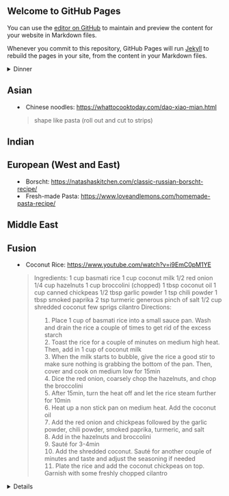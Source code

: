 ## Welcome to GitHub Pages

You can use the [editor on GitHub](https://github.com/sunnytqin/awesomefood/edit/gh-pages/index.md) to maintain and preview the content for your website in Markdown files.

Whenever you commit to this repository, GitHub Pages will run [Jekyll](https://jekyllrb.com/) to rebuild the pages in your site, from the content in your Markdown files.

<details>
  <summary>Dinner 
    

## Asian
* Chinese noodles: https://whattocooktoday.com/dao-xiao-mian.html
  > shape like pasta (roll out and cut to strips) 

## Indian

## European (West and East)
 * Borscht: https://natashaskitchen.com/classic-russian-borscht-recipe/
 * Fresh-made Pasta: https://www.loveandlemons.com/homemade-pasta-recipe/

## Middle East

## Fusion
* Coconut Rice: https://www.youtube.com/watch?v=i9EmC0pM1YE
  > Ingredients:
  1 cup basmati rice
  1 cup coconut milk
  1/2 red onion
  1/4 cup hazelnuts
  1 cup broccolini (chopped)
  1 tbsp coconut oil
  1 cup canned chickpeas
  1/2 tbsp garlic powder
  1 tsp chili powder
  1 tbsp smoked paprika
  2 tsp turmeric
  generous pinch of salt
  1/2 cup shredded coconut
  few sprigs cilantro
  > Directions:
  > 1. Place 1 cup of basmati rice into a small sauce pan.  Wash and drain the rice a couple of times to get rid of the excess starch
  > 2. Toast the rice for a couple of minutes on medium high heat.  Then, add in 1 cup of coconut milk
  > 3. When the milk starts to bubble, give the rice a good stir to make sure nothing is grabbing the bottom of the pan.  Then, cover and cook on medium low for 15min
  > 4. Dice the red onion, coarsely chop the hazelnuts, and chop the broccolini
  > 5. After 15min, turn the heat off and let the rice steam further for 10min
  > 6. Heat up a non stick pan on medium heat.  Add the coconut oil
  > 7. Add the red onion and chickpeas followed by the garlic powder, chili powder, smoked paprika, turmeric, and salt
  > 8. Add in the hazelnuts and broccolini
  > 9. Sauté for 3-4min
  > 10. Add the shredded coconut.  Sauté for another couple of minutes and taste and adjust the seasoning if needed
  > 11. Plate the rice and add the coconut chickpeas on top.  Garnish with some freshly chopped cilantro


<details>

### Markdown

Markdown is a lightweight and easy-to-use syntax for styling your writing. It includes conventions for

```markdown
Syntax highlighted code block

# Header 1
## Header 2
### Header 3

- Bulleted
- List

1. Numbered
2. List

**Bold** and _Italic_ and `Code` text

[Link](url) and ![Image](src)
```

For more details see [Basic writing and formatting syntax](https://docs.github.com/en/github/writing-on-github/getting-started-with-writing-and-formatting-on-github/basic-writing-and-formatting-syntax).

### Jekyll Themes

Your Pages site will use the layout and styles from the Jekyll theme you have selected in your [repository settings](https://github.com/sunnytqin/awesomefood/settings/pages). The name of this theme is saved in the Jekyll `_config.yml` configuration file.

### Support or Contact

Having trouble with Pages? Check out our [documentation](https://docs.github.com/categories/github-pages-basics/) or [contact support](https://support.github.com/contact) and we’ll help you sort it out.
